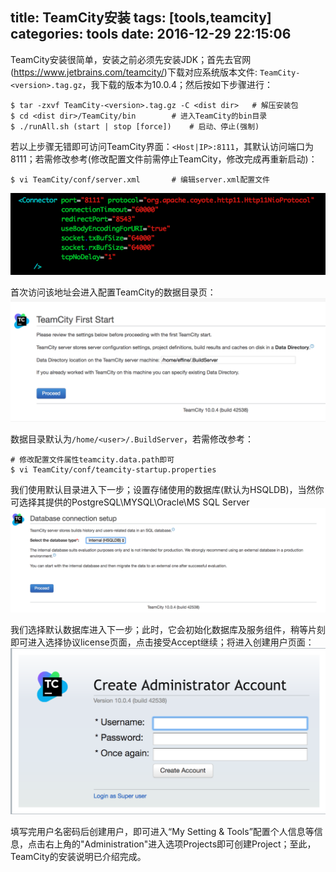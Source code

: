 title: TeamCity安装
tags: [tools,teamcity]
categories: tools
date: 2016-12-29 22:15:06
---
TeamCity安装很简单，安装之前必须先安装JDK；首先去官网(https://www.jetbrains.com/teamcity/)下载对应系统版本文件: `TeamCity-<version>.tag.gz`，我下载的版本为10.0.4；然后按如下步骤进行：

    $ tar -zxvf TeamCity-<version>.tag.gz -C <dist dir>   # 解压安装包
    $ cd <dist dir>/TeamCity/bin        # 进入TeamCity的bin目录
    $ ./runAll.sh (start | stop [force])    # 启动、停止(强制)

若以上步骤无错即可访问TeamCity界面：` <Host|IP>:8111 `，其默认访问端口为8111；若需修改参考(修改配置文件前需停止TeamCity，修改完成再重新启动)：

	$ vi TeamCity/conf/server.xml 		# 编辑server.xml配置文件
<!-- more -->
![配置访问端口](/imgs/teamcity/tcc1.png)

首次访问该地址会进入配置TeamCity的数据目录页：
![设置配置数据目录](/imgs/teamcity/tc1.png)

数据目录默认为`/home/<user>/.BuildServer`，若需修改参考：

	# 修改配置文件属性teamcity.data.path即可
	$ vi TeamCity/conf/teamcity-startup.properties
	
我们使用默认目录进入下一步；设置存储使用的数据库(默认为HSQLDB)，当然你可选择其提供的PostgreSQL\MYSQL\Oracle\MS SQL Server
![选择数据库](/imgs/teamcity/tc2.png)

我们选择默认数据库进入下一步；此时，它会初始化数据库及服务组件，稍等片刻即可进入选择协议license页面，点击接受Accept继续；将进入创建用户页面：
![创建用户](/imgs/teamcity/tc3.png)

填写完用户名密码后创建用户，即可进入“My Setting & Tools”配置个人信息等信息，点击右上角的"Administration"进入选项Projects即可创建Project；至此，TeamCity的安装说明已介绍完成。